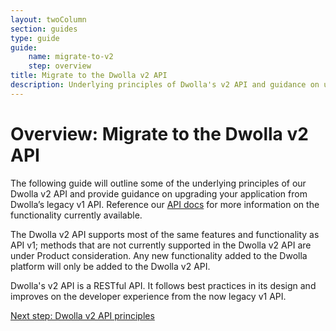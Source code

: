 ```yaml
---
layout: twoColumn
section: guides
type: guide
guide: 
    name: migrate-to-v2
    step: overview
title: Migrate to the Dwolla v2 API
description: Underlying principles of Dwolla's v2 API and guidance on upgrading your application from Dwolla's legacy v1 API.
---
```


# Overview: Migrate to the Dwolla v2 API

The following guide will outline some of the underlying principles of our Dwolla v2 API and provide guidance on upgrading your application from Dwolla’s legacy v1 API. Reference our [API docs](https://docsv2.dwolla.com/) for more information on the functionality currently available.

The Dwolla v2 API supports most of the same features and functionality as API v1; methods that are not currently supported in the Dwolla v2 API are under Product consideration. Any new functionality added to the Dwolla platform will only be added to the Dwolla v2 API.

Dwolla's v2 API is a RESTful API. It follows best practices in its design and improves on the developer experience from the now legacy v1 API.

<nav class="pager-nav">
    <a href="" style="display:none;"></a>
    <a href="01-api-v2-principles.html">Next step: Dwolla v2 API principles</a>
</nav>